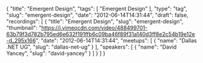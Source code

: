 {
  "title": "Emergent Design",
  "tags": [
    "Emergent Design"
  ],
  "type": "tag",
  "slug": "emergent-design",
  "date": "2012-06-14T14:31:44",
  "draft": false,
  "recordings": [
    {
      "title": "Emergent Design",
      "slug": "emergent-design",
      "thumbnail": "https://i.vimeocdn.com/video/488499701-63b79f3d782b795ed6e632f191ffb6c09ba46f89f31a140d3ff8e2c54b19e12e-d_295x166",
      "date": "2012-06-14T14:31:44",
      "meetups": [
        {
          "name": "Dallas .NET UG",
          "slug": "dallas-net-ug"
        }
      ],
      "speakers": [
        {
          "name": "David Yancey",
          "slug": "david-yancey"
        }
      ]
    }
  ]
}